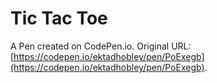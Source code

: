 # Tic Tac Toe

A Pen created on CodePen.io. Original URL: [https://codepen.io/ektadhobley/pen/PoExegb](https://codepen.io/ektadhobley/pen/PoExegb).

